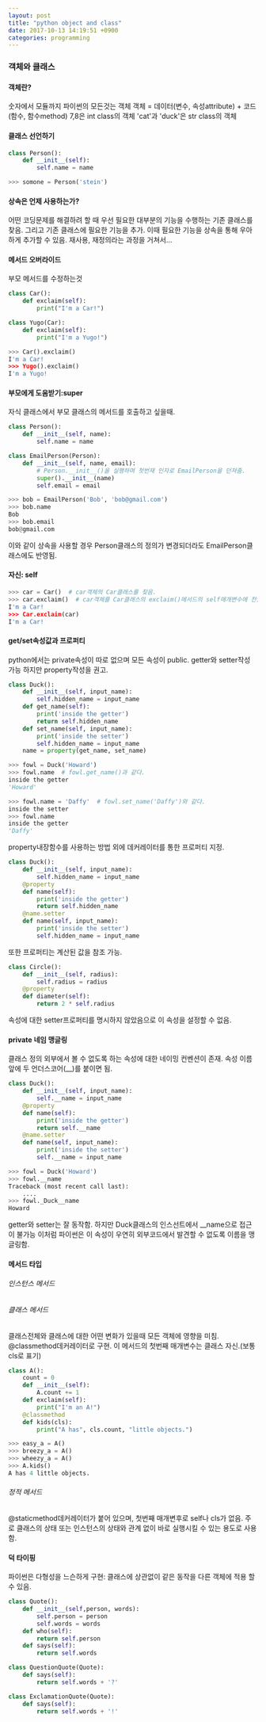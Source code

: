 ```yaml
---
layout: post
title: "python object and class"
date: 2017-10-13 14:19:51 +0900
categories: programming
---
```


### 객체와 클래스

#### 객체란?

숫자에서 모듈까지 파이썬의 모든것는 객체
객체 = 데이터(변수, 속성attribute) + 코드(함수, 함수method)
7,8은 int class의 객체
'cat'과 'duck'은  str class의 객체

#### 클래스 선언하기
```python
class Person():
    def __init__(self):
        self.name = name
```
```python
>>> somone = Person('stein')
```
#### 상속은 언제 사용하는가?
어떤 코딩문제를 해결하려 할 때 우선 필요한 대부분의 기능을 수행하는 기존 클래스를 찾음.
그리고 기존 클래스에 필요한 기능을 추가. 이때 필요한 기능을 상속을 통해 우아하게 추가할 수 있음.
재사용, 재정의라는 과정을 거쳐서...

#### 메서드 오버라이드
부모 메서드를 수정하는것

```python
class Car():
    def exclaim(self):
        print("I'm a Car!")

class Yugo(Car):
    def exclaim(self):
        print("I'm a Yugo!")

>>> Car().exclaim()
I'm a Car!
>>> Yugo().exclaim()
I'm a Yugo!
```

#### 부모에게 도움받기:super
자식 클래스에서 부모 클래스의 메서드를 호출하고 싶을때.
```python
class Person():
    def __init__(self, name):
        self.name = name

class EmailPerson(Person):
    def __init__(self, name, email):
        # Person.__init__()을 실행하며 첫번재 인자로 EmailPerson을 던져줌.
        super().__init__(name)  
        self.email = email

>>> bob = EmailPerson('Bob', 'bob@gmail.com')
>>> bob.name
Bob
>>> bob.email
bob@gmail.com
```
이와 같이 상속을 사용할 경우 Person클래스의 정의가 변경되더라도 EmailPerson클래스에도 반영됨.

#### 자신: self
```python
>>> car = Car()  # car객체의 Car클래스를 찾음.
>>> car.exclaim()  # car객체를 Car클래스의 exclaim()메서드의 self매개변수에 전달.
I'm a Car!
>>> Car.exclaim(car)
I'm a Car!
```

#### get/set속성값과 프로퍼티
python에서는 private속성이 따로 없으며 모든 속성이 public.
getter와 setter작성 가능 하지만 property작성을 권고.
```python
class Duck():
    def __init__(self, input_name):
        self.hidden_name = input_name
    def get_name(self):
        print('inside the getter')
        return self.hidden_name
    def set_name(self, input_name):
        print('inside the setter')
        self.hidden_name = input_name
    name = property(get_name, set_name)

>>> fowl = Duck('Howard')
>>> fowl.name  # fowl.get_name()과 같다.
inside the getter
'Howard'

>>> fowl.name = 'Daffy'  # fowl.set_name('Daffy')와 같다.
inside the setter
>>> fowl.name
inside the getter
'Daffy'
```
property내장함수를 사용하는 방법 외에 데커레이터를 통한 프로퍼티 지정.
```python
class Duck():
    def __init__(self, input_name):
        self.hidden_name = input_name
    @property
    def name(self):
        print('inside the getter')
        return self.hidden_name
    @name.setter
    def name(self, input_name):
        print('inside the setter')
        self.hidden_name = input_name
```
또한 프로퍼티는 계산된 값을 참조 가능.
```python
class Circle():
    def __init__(self, radius):
        self.radius = radius
    @property
    def diameter(self):
        return 2 * self.radius
```
속성에 대한 setter프로퍼티를 명시하지 않았음으로 이 속성을 설정할 수 없음.

#### private 네임 맹글링
클래스 정의 외부에서 볼 수 없도록 하는 속성에 대한 네이밍 컨벤션이 존재.
속성 이름 앞에 두 언더스코어(__)를 붙이면 됨.
```python
class Duck():
    def __init__(self, input_name):
        self.__name = input_name
    @property
    def name(self):
        print('inside the getter')
        return self.__name
    @name.setter
    def name(self, input_name):
        print('inside the setter')
        self.__name = input_name

>>> fowl = Duck('Howard')
>>> fowl.__name
Traceback (most recent call last):
    ....
>>> fowl._Duck__name
Howard
```
getter와 setter는 잘 동작함. 하지만 Duck클래스의 인스선트에서 __name으로 접근이 불가능
이처럼 파이썬은 이 속성이 우연히 외부코드에서 발견할 수 없도록 이름을 맹글링함.

#### 메서드 타입
###### 인스턴스 메서드
###### 클래스 메서드
클래스전체와 클래스에 대한 어떤 변화가 있을때 모든 객체에 영향을 미침.
@classmethod데커레이터로 구현. 이 메서드의 첫번째 매개변수는 클래스 자신.(보통 cls로 표기)
```python
class A():
    count = 0
    def __init__(self):
        A.count += 1
    def exclaim(self):
        print("I'm an A!")
    @classmethod
    def kids(cls):
        print("A has", cls.count, "little objects.")

>>> easy_a = A()
>>> breezy_a = A()
>>> wheezy_a = A()
>>> A.kids()
A has 4 little objects.
```
###### 정적 메서드
@staticmethod데커레이터가 붙어 있으며, 첫번째 매개변후로 self나 cls가 없음.
주로 클래스의 상태 또는 인스턴스의 상태와 관계 없이 바로 실행시킬 수 있는 용도로 사용함.

#### 덕 타이핑
파이썬은 다형성을 느슨하게 구현: 클래스에 상관없이 같은 동작을 다른 객체에 적용 할 수 있음.
```python
class Quote():
    def __init__(self,person, words):
        self.person = person
        self.words = words
    def who(self):
        return self.person
    def says(self):
        return self.words

class QuestionQuote(Quote):
    def says(self):
        return self.words + '?'

class ExclamationQuote(Quote):
    def says(self):
        return self.words + '!'

